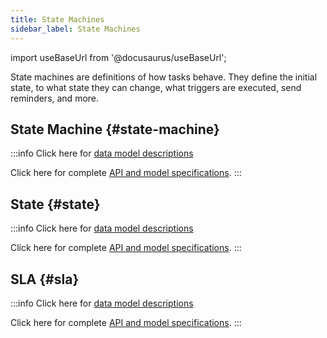 ```yaml
---
title: State Machines
sidebar_label: State Machines
---
```

import useBaseUrl from '@docusaurus/useBaseUrl';

State machines are definitions of how tasks behave. They define the initial state, to what state they can change, what triggers are executed, send reminders, and more.

## State Machine {#state-machine}

:::info
Click here for [data model descriptions](/docs/documentation/models/tasks/model_statemachine#state-machine-model)

Click here for complete [API and model specifications](https://www.cotalker.com/swagger/core/?key=woubtjf4olr0t4zgutuwn6scbcm6hd3qh1cgl5obmohpbm3mfublnwcvv67lodgjvd3h86s9ppshtvmf95gepsqh6nizq9liu7f).
:::

## State {#state}
:::info
Click here for [data model descriptions](/docs/documentation/models/tasks/model_statemachine#state-model)

Click here for complete [API and model specifications](https://www.cotalker.com/swagger/core/?key=woubtjf4olr0t4zgutuwn6scbcm6hd3qh1cgl5obmohpbm3mfublnwcvv67lodgjvd3h86s9ppshtvmf95gepsqh6nizq9liu7f).
:::

## SLA {#sla}
:::info
Click here for [data model descriptions](/docs/documentation/models/tasks/model_statemachine#sla-model)

Click here for complete [API and model specifications](https://www.cotalker.com/swagger/core/?key=woubtjf4olr0t4zgutuwn6scbcm6hd3qh1cgl5obmohpbm3mfublnwcvv67lodgjvd3h86s9ppshtvmf95gepsqh6nizq9liu7f).
:::
